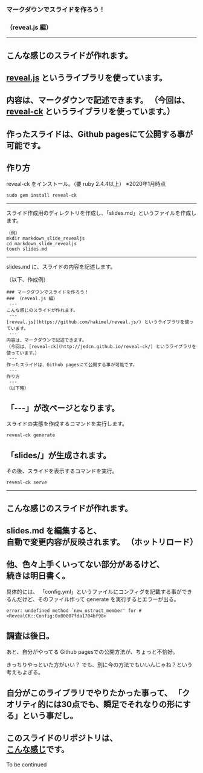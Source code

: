 ### マークダウンでスライドを作ろう！
### （reveal.js 編）
---
こんな感じのスライドが作れます。
---
[reveal.js](https://github.com/hakimel/reveal.js/) というライブラリを使っています。
---
内容は、マークダウンで記述できます。
（今回は、[reveal-ck](http://jedcn.github.io/reveal-ck/) というライブラリを使っています。）
---
作ったスライドは、Github pagesにて公開する事が可能です。
---
作り方
---
reveal-ck をインストール。（要 ruby 2.4.4以上）
※2020年1月時点
```
sudo gem install reveal-ck
```
---
スライド作成用のディレクトリを作成し、「slides.md」というファイルを作成します。

```
（例）
mkdir markdown_slide_revealjs
cd markdown_slide_revealjs
touch slides.md
```
---
slides.md に、スライドの内容を記述します。

（以下、作成例）
```
### マークダウンでスライドを作ろう！
### （reveal.js 編）
 ---
こんな感じのスライドが作れます。
 ---
[reveal.js](https://github.com/hakimel/reveal.js/) というライブラリを使っています。
 ---
内容は、マークダウンで記述できます。
（今回は、[reveal-ck](http://jedcn.github.io/reveal-ck/) というライブラリを使っています。）
 ---
作ったスライドは、Github pagesにて公開する事が可能です。
 ---
作り方
 ---
（以下略）
```
「---」が改ページとなります。
---
スライドの実態を作成するコマンドを実行します。
```
reveal-ck generate
```
「slides/」が生成されます。
---
その後、スライドを表示するコマンドを実行。
```
reveal-ck serve
```
---
こんな感じのスライドが作れます。
---
slides.md を編集すると、  
自動で変更内容が反映されます。
（ホットリロード）
---
他、色々上手くいってない部分があるけど、  
続きは明日書く。
---
具体的には、
「config.yml」というファイルにコンフィグを記載する事ができるんだけど、そのファイル作って generate を実行するとエラーが出る。
```
error: undefined method `new_ostruct_member' for #<RevealCK::Config:0x00007fda1704bf98>
```
調査は後日。
---
あと、自分がやってる Github pagesでの公開方法が、ちょっと不恰好。  

きっちりやっといた方がいい？  でも、別に今の方法でもいいんじゃね？という考えもよぎる。  

自分がこのライブラリでやりたかった事って、
「クオリティ的には30点でも、瞬足でそれなりの形にする」という事だし。
---
このスライドのリポジトリは、  
[こんな感じ](https://github.com/kakisoft/markdown_slide_revealjs)です。
---
To be continued

